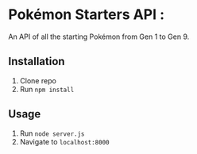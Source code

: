 # Pokémon Starters API : 

An API of all the starting Pokémon from Gen 1 to Gen 9.

## Installation
1. Clone repo
2. Run `npm install`

## Usage
1. Run `node server.js`
2. Navigate to `localhost:8000`
